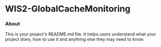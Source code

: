 WIS2-GlobalCacheMonitoring
==========================

### About

This is your project's README.md file. It helps users understand what your
project does, how to use it and anything else they may need to know.
